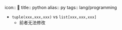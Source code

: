 icon:: 🐍
title:: python
alias:: py
tags:: lang/programming

- `tuple(xxx,xxx,xxx)` vs `list[xxx,xxx,xxx]`
  - 前者无法修改